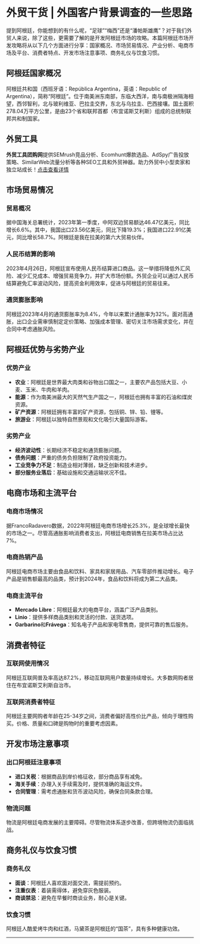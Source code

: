 # 外贸干货 | 外国客户背景调查的一些思路


提到阿根廷，你能想到的有什么呢，“足球”“梅西”还是“潘帕斯雄鹰”？对于我们外贸人来说，除了这些，更需要了解的是开发阿根廷市场的攻略。本篇阿根廷市场开发攻略将从以下几个方面进行分享：国家概况、市场贸易情况、产业分析、电商市场及平台、消费者特点、开发市场注意事项、商务礼仪与饮食习惯。

## 阿根廷国家概况

阿根廷共和国（西班牙语：República Argentina，英语：Republic of Argentina），简称“阿根廷”。位于南美洲东南部，东临大西洋，南与南极洲隔海相望，西邻智利，北与玻利维亚、巴拉圭交界，东北与乌拉圭、巴西接壤。国土面积278.04万平方公里，是由23个省和联邦首都（布宜诺斯艾利斯）组成的总统制联邦共和制国家。

## 外贸工具

**外贸工具团购网**提供SEMrush竞品分析、Ecomhunt爆款选品、AdSpy广告投放策略、SimilarWeb流量分析等各种SEO工具和外贸神器。助力外贸中小型卖家和独立站成长！[点击查看详情](https://bit.ly/waimao518)

## 市场贸易情况

### 贸易概况

据中国海关总署统计，2023年第一季度，中阿双边贸易额达46.47亿美元，同比增长6.6%。其中，我国出口23.56亿美元，同比下降19.3%；我国进口22.91亿美元，同比增长58.7%。阿根廷是我在拉美的第六大贸易伙伴。

### 人民币结算的影响

2023年4月26日，阿根廷宣布使用人民币结算进口商品。这一举措将降低外汇风险、减少汇兑成本、增强贸易竞争力，并扩大市场份额。外贸企业可以通过人民币结算避免汇率波动风险，提高资金利用效率，促进与阿根廷的贸易往来。

### 通货膨胀影响

阿根廷2023年4月的通货膨胀率为8.4%，今年以来累计通胀率为32%。面对高通胀，出口企业需审慎制定定价策略、加强成本管理、密切关注市场需求变化，并在合同中考虑通胀风险。

## 阿根廷优势与劣势产业

### 优势产业

- **农业**：阿根廷是世界最大肉类和谷物出口国之一，主要农产品包括大豆、小麦、玉米、牛肉和羊肉。
- **能源**：作为南美洲最大的天然气生产国之一，阿根廷也拥有丰富的石油和煤炭资源。
- **矿产资源**：阿根廷拥有丰富的矿产资源，包括铜、锌、铅、锂等。
- **旅游业**：阿根廷以独特自然景观和文化吸引大量国际游客。

### 劣势产业

- **经济波动性**：长期经济不稳定和通货膨胀问题。
- **债务问题**：严重的债务负担限制了政府投资能力。
- **工业竞争力不足**：制造业相对薄弱，缺乏创新和技术进步。
- **部分服务业落后**：基础设施和交通运输状况不佳。

## 电商市场和主流平台

### 电商市场情况

据FrancoRadavero数据，2022年阿根廷电商市场增长25.3%，是全球增长最快的市场之一。尽管高通胀影响消费者支出，阿根廷电商销售在拉美市场占比达7%。

### 电商热销产品

阿根廷电商市场主要由食品和饮料、家具和家居用品、汽车零部件推动增长。电子产品是销售额最高的品类，预计到2024年，食品和饮料将成为第二大品类。

### 电商主流平台

- **Mercado Libre**：阿根廷最大的电商平台，涵盖广泛产品类别。
- **Linio**：提供多样商品类别和灵活的付款、送货选项。
- **Garbarino**和**Frávega**：知名电子产品和家电零售商，提供可靠的售后服务。

## 消费者特征

### 互联网使用情况

阿根廷互联网普及率高达87.2%，移动互联网用户数量持续增长。大多数网购者居住在布宜诺斯艾利斯自治市。

### 互联网消费者特征

阿根廷主要网购者年龄在25-34岁之间，消费者偏好高性价比产品，倾向于理性购买。价格、质量和口碑是购物时的重要考虑因素。

## 开发市场注意事项

### 出口阿根廷注意事项

- **进口关税**：根据商品到岸价格征收，部分商品享有减免。
- **海关手续**：办理入关手续需及时，提供准确的海运文件。
- **合同管理**：需考虑通胀和货币波动风险，确保合同条款合理。

### 物流问题

物流是阿根廷电商发展的主要障碍。尽管物流体系逐步改善，但跨境物流仍面临挑战。

## 商务礼仪与饮食习惯

### 商务礼仪

- **面谈**：阿根廷人喜欢面对面交流，需提前预约。
- **注重仪表**：着装需得体，避免穿灰色服装。
- **商谈禁忌**：避免在早餐时商谈业务，耐心是关键。

### 饮食习惯

阿根廷人酷爱烤牛肉和红酒，马黛茶是阿根廷的“国茶”，具有多种健康功效。

---


